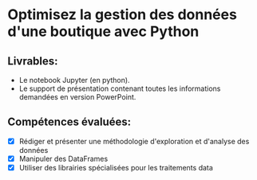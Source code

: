 # Optimisez la gestion des données d'une boutique avec Python
## Livrables:
* Le notebook Jupyter (en python).
* Le support de présentation contenant toutes les informations demandées en version PowerPoint.

## Compétences évaluées:
- [x] Rédiger et présenter une méthodologie d'exploration et d'analyse des données
- [x] Manipuler des DataFrames
- [x] Utiliser des librairies spécialisées pour les traitements data

